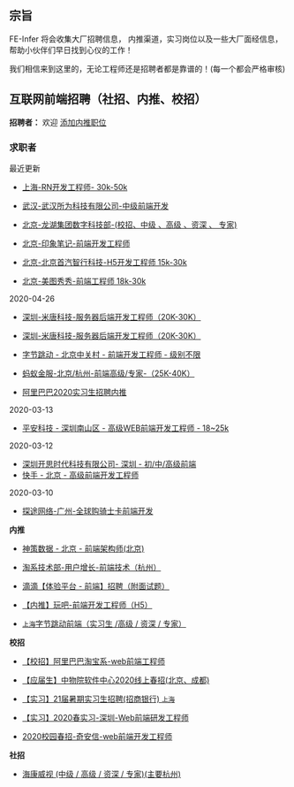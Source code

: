 ## 宗旨
FE-Infer 将会收集大厂招聘信息， 内推渠道，实习岗位以及一些大厂面经信息，帮助小伙伴们早日找到心仪的工作！

我们相信来到这里的，无论工程师还是招聘者都是靠谱的！(每一个都会严格审核)

## 互联网前端招聘（社招、内推、校招）

**招聘者：**  欢迎 [添加内推职位](https://github.com/koala-coding/FE-Infer/issues/new?assignees=&labels=&template=publish_job.md&title=%E5%85%AC%E5%8F%B8%E5%90%8D+-+%E5%9C%B0%E7%82%B9+-+%E5%B2%97%E4%BD%8D%E7%BA%A7%E5%88%AB+-+%E8%96%AA%E8%B5%84%E8%8C%83%E5%9B%B4)  

### 求职者

最近更新

- [上海-RN开发工程师- 30k-50k](./infer/20201018-shanghai-RN.md)

- [武汉-武汉所为科技有限公司-中级前端开发](./infer/20200827-beijing-suowei.md)

- [北京-龙湖集团数字科技部-(校招、中级 、高级 、资深 、 专家)](./infer/20200827-beijing-longhu.md)

- [北京-印象笔记-前端开发工程师](./infer/20200821-beijing-yingxiang.md)

- [北京-北京首汽智行科技-H5开发工程师 15k-30k](./infer/20200819-beijing-shouqi.md)

- [北京-美图秀秀-前端工程师 18k-30k](./infer/20200526-beijing-meituxiuxiu.md)

2020-04-26

- [深圳-米唐科技-服务器后端开发工程师（20K-30K）](./infer/20200426-shenzhen-shenzhenmitang.md)

- [深圳-米唐科技-服务器后端开发工程师（20K-30K）](./infer/20200426-shenzhen-shenzhenmitang.md)

- [字节跳动 - 北京中关村 - 前端开发工程师 - 级别不限](./infer/20200404-beijing-toutiao.md)
  
- [蚂蚁金服-北京/杭州-前端高级/专家-（25K-40K）](./infer/20200318-hangzhou-myjf.md)

- [阿里巴巴2020实习生招聘内推](./school/20200318-anywhere-alibaba.md)

2020-03-13

- [平安科技 - 深圳南山区 - 高级WEB前端开发工程师 - 18~25k](./infer/20200313-shenzhen-pingan.md)

2020-03-12

- [深圳开思时代科技有限公司- 深圳 - 初/中/高级前端](./infer/20200312-shengzheng-kssd.md)
- [快手 - 北京 - 高级前端开发工程师](./infer/20200311-beijing-kuaishou.md)

 2020-03-10 
 
- [探途网络-广州-全球购骑士卡前端开发](./infer/20200310-guangzhou-ttwl.md)

**内推**
- [ 神策数据 - 北京 - 前端架构师(北京)](./infer/20200308-beijing-scsj.md)
- [淘系技术部-用户增长-前端技术（杭州）](./infer/20200307-hangzhou-ali_tabao.md)

- [滴滴【体验平台 - 前端】招聘（附面试题）](./infer/20200307-beijing-didi.md)

- [【内推】玩吧-前端开发工程师（H5）](./infer/20200307-beijing-wanba.md)

- [`上海`字节跳动前端（实习生 /高级 / 资深 / 专家）](./infer/20200307-shanghai-zjtd.md)


**校招**

- [【校招】阿里巴巴淘宝系-web前端工程师](./school/20200307-hangzhou-taobao.md)

- [【应届生】中物院软件中心2020线上春招(北京、成都)](./school/20200307-chengdu-zwyrjzx.md)

- [【实习】21届暑期实习生招聘(招商银行) `上海`](./school/20200307-shanghai-zsyh.md)

- [【实习】2020春实习-深圳-Web前端研发工程师](./school/20200307-shengzheng-baidu.md)

- [2020校园春招-奇安信-web前端开发工程师](./school/20200310-beijing-qax.md)

**社招**
- [海康威视 (中级 / 高级 / 资深 / 专家)(主要杭州)](./social/20200307-hangzhou-hkws.md)

